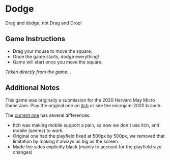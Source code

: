 # Dodge

Drag and dodge, not Drag and Drop!

## Game Instructions

*  Drag your mouse to move the square.
*  Once the game starts, dodge everything!
*  Game will start once you move the square.

_Taken directly from the game..._

## Additional Notes

This game was originally a submission for the 2020 Harvard May Micro Game Jam. Play the original one on [itch](plankp.itch.io/dodge) or see the microjam-2020 branch.

The [current one](https://plankp.github.io/Dodge/) has several differences:
*  Itch was making mobile support a pain, so now we don't use itch, and mobile (seems) to work.
*  Original one had the playfield fixed at 500px by 500px, we removed that limitation by making it always as big as the screen.
*  Made the sides explicitly black (mainly to account for the playfield size changes)
